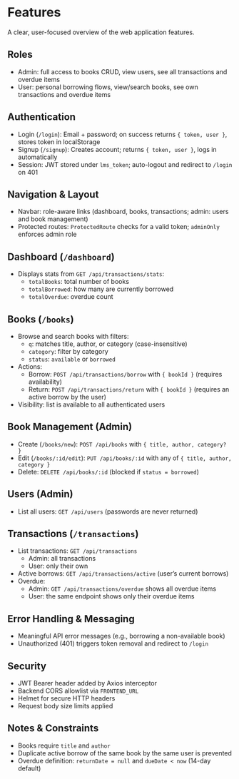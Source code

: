 # Features

A clear, user-focused overview of the web application features.

## Roles
- Admin: full access to books CRUD, view users, see all transactions and overdue items
- User: personal borrowing flows, view/search books, see own transactions and overdue items

## Authentication
- Login (`/login`): Email + password; on success returns `{ token, user }`, stores token in localStorage
- Signup (`/signup`): Creates account; returns `{ token, user }`, logs in automatically
- Session: JWT stored under `lms_token`; auto-logout and redirect to `/login` on 401

## Navigation & Layout
- Navbar: role-aware links (dashboard, books, transactions; admin: users and book management)
- Protected routes: `ProtectedRoute` checks for a valid token; `adminOnly` enforces admin role

## Dashboard (`/dashboard`)
- Displays stats from `GET /api/transactions/stats`:
  - `totalBooks`: total number of books
  - `totalBorrowed`: how many are currently borrowed
  - `totalOverdue`: overdue count

## Books (`/books`)
- Browse and search books with filters:
  - `q`: matches title, author, or category (case-insensitive)
  - `category`: filter by category
  - `status`: `available` or `borrowed`
- Actions:
  - Borrow: `POST /api/transactions/borrow` with `{ bookId }` (requires availability)
  - Return: `POST /api/transactions/return` with `{ bookId }` (requires an active borrow by the user)
- Visibility: list is available to all authenticated users

## Book Management (Admin)
- Create (`/books/new`): `POST /api/books` with `{ title, author, category? }`
- Edit (`/books/:id/edit`): `PUT /api/books/:id` with any of `{ title, author, category }`
- Delete: `DELETE /api/books/:id` (blocked if `status = borrowed`)

## Users (Admin)
- List all users: `GET /api/users` (passwords are never returned)

## Transactions (`/transactions`)
- List transactions: `GET /api/transactions`
  - Admin: all transactions
  - User: only their own
- Active borrows: `GET /api/transactions/active` (user’s current borrows)
- Overdue:
  - Admin: `GET /api/transactions/overdue` shows all overdue items
  - User: the same endpoint shows only their overdue items

## Error Handling & Messaging
- Meaningful API error messages (e.g., borrowing a non-available book)
- Unauthorized (401) triggers token removal and redirect to `/login`

## Security
- JWT Bearer header added by Axios interceptor
- Backend CORS allowlist via `FRONTEND_URL`
- Helmet for secure HTTP headers
- Request body size limits applied

## Notes & Constraints
- Books require `title` and `author`
- Duplicate active borrow of the same book by the same user is prevented
- Overdue definition: `returnDate = null` and `dueDate < now` (14-day default)
